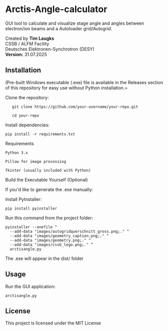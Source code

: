 # Arctis-Angle-calculator
GUI tool to calculate and visualize stage angle and angles between electron/ion beams and a Autoloader grid/Autogrid.

Created by **Tim Laugks**  
CSSB / ALFM Facility  
Deutsches Elektronen-Synchrotron (DESY)  
**Version:** 31.07.2025



## Installation

(Pre-built Windows executable (.exe) file is available in the Releases section of this repository for easy use without Python installation.=



Clone the repository:
```
   git clone https://github.com/your-username/your-repo.git
   
   cd your-repo
```

Install dependencies:

    pip install -r requirements.txt


Requirements

    Python 3.x

    Pillow for image processing

    Tkinter (usually included with Python)
    

Build the Executable Yourself (Optional)

If you'd like to generate the .exe manually:

Install PyInstaller:
```
pip install pyinstaller
```

Run this command from the project folder:
```
pyinstaller --onefile ^
  --add-data "images/autogridquerschnitt_gross.png;." ^
  --add-data "images/geometry_caption.png;." ^
  --add-data "images/geometry.png;." ^
  --add-data "images/cssb_logo.png;." ^
  arctisangle.py
```
The .exe will appear in the dist/ folder


## Usage

Run the GUI application:

```arctisangle.py```




  

## License

This project is licensed under the MIT License
